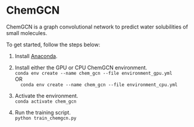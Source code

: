 # ChemGCN
ChemGCN is a graph convolutional network to predict water solubilities of small molecules.

To get started, follow the steps below:

1. Install [Anaconda](https://www.anaconda.com/download).  

2. Install either the GPU or CPU ChemGCN environment.  
``
    conda env create --name chem_gcn --file environment_gpu.yml
``  
OR  
``  
    conda env create --name chem_gcn --file environment_cpu.yml
``  

3. Activate the environment.  
``
    conda activate chem_gcn
``  

4. Run the training script.  
``
python train_chemgcn.py
``
